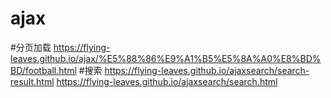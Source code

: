 # ajax
#分页加载 https://flying-leaves.github.io/ajax/%E5%88%86%E9%A1%B5%E5%8A%A0%E8%BD%BD/football.html
#搜索
https://flying-leaves.github.io/ajaxsearch/search-result.html
https://flying-leaves.github.io/ajaxsearch/search.html
